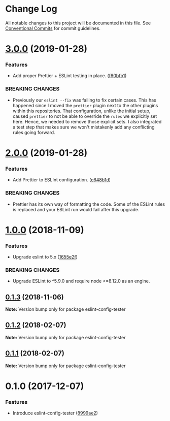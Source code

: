 # Change Log

All notable changes to this project will be documented in this file.
See [Conventional Commits](https://conventionalcommits.org) for commit guidelines.

<a name="3.0.0"></a>
# [3.0.0](https://github.com/udemy/js-tooling/compare/eslint-config-tester@2.0.0...eslint-config-tester@3.0.0) (2019-01-28)


### Features

* Add proper Prettier + ESLint testing in place. ([f60bfb1](https://github.com/udemy/js-tooling/commit/f60bfb1))


### BREAKING CHANGES

* Previously our `eslint --fix` was failing to fix certain cases. This has happened since I moved the `prettier` plugin next to the other plugins within this repositories. That configuration, unlike the initial setup, caused `prettier` to not be able to override the `rules` we explicitly set here. Hence, we needed to remove those explicit sets. I also integrated a test step that makes sure we won't mistakenly add any conflicting rules going forward.




<a name="2.0.0"></a>
# [2.0.0](https://github.com/udemy/js-tooling/compare/eslint-config-tester@1.0.0...eslint-config-tester@2.0.0) (2019-01-28)


### Features

* Add Prettier to ESLInt configuration. ([c648b1d](https://github.com/udemy/js-tooling/commit/c648b1d))


### BREAKING CHANGES

* Prettier has its own way of formatting the code. Some of the ESLint rules is replaced and your ESLint run would fail after this upgrade.




<a name="1.0.0"></a>
# [1.0.0](https://github.com/udemy/js-tooling/compare/eslint-config-tester@0.1.3...eslint-config-tester@1.0.0) (2018-11-09)


### Features

* Upgrade eslint to 5.x ([1655e2f](https://github.com/udemy/js-tooling/commit/1655e2f))


### BREAKING CHANGES

* Upgrade ESLint to ^5.9.0 and require node >=8.12.0 as an engine.




<a name="0.1.3"></a>
## [0.1.3](https://github.com/udemy/js-tooling/compare/eslint-config-tester@0.1.2...eslint-config-tester@0.1.3) (2018-11-06)




**Note:** Version bump only for package eslint-config-tester

<a name="0.1.2"></a>
## [0.1.2](https://github.com/udemy/js-tooling/compare/eslint-config-tester@0.1.1...eslint-config-tester@0.1.2) (2018-02-07)




**Note:** Version bump only for package eslint-config-tester

<a name="0.1.1"></a>
## [0.1.1](https://github.com/udemy/js-tooling/compare/eslint-config-tester@0.1.0...eslint-config-tester@0.1.1) (2018-02-07)




**Note:** Version bump only for package eslint-config-tester

<a name="0.1.0"></a>
# 0.1.0 (2017-12-07)


### Features

* Introduce eslint-config-tester ([8999ae2](https://github.com/udemy/js-tooling/commit/8999ae2))
